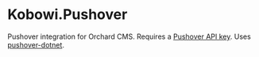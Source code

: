 Kobowi.Pushover
===============

Pushover integration for Orchard CMS. Requires a [Pushover API key](https://pushover.net/apps/build). Uses [pushover-dotnet](https://github.com/kobowi/pushover-dotnet).
